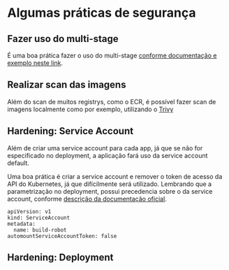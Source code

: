 # Algumas práticas de segurança

## Fazer uso do multi-stage

É uma boa prática fazer o uso do multi-stage [conforme documentação e exemplo neste link](https://github.com/lucasafonsokremer/workshop-kubernetes/blob/main/Content/imagens/README.md#multistage).


## Realizar scan das imagens

Além do scan de muitos registrys, como o ECR, é possível fazer scan de imagens localmente como por exemplo, utilizando o [Trivy](https://github.com/aquasecurity/trivy)

## Hardening: Service Account

Além de criar uma service account para cada app, já que se não for especificado no deployment, a aplicação fará uso da service account default.

Uma boa prática é criar a service account e remover o token de acesso da API do Kubernetes, já que difícilmente será utilizado. Lembrando que a parametrização no deployment, possui precedencia sobre o da service account, conforme [descrição da documentação oficial](https://kubernetes.io/docs/tasks/configure-pod-container/configure-service-account/#use-the-default-service-account-to-access-the-api-server).

```
apiVersion: v1
kind: ServiceAccount
metadata:
  name: build-robot
automountServiceAccountToken: false
```

## Hardening: Deployment

 
